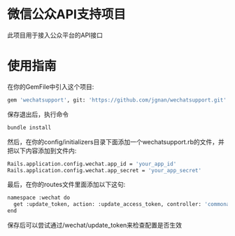 微信公众API支持项目
=========
此项目用于接入公众平台的API接口

使用指南
=========
在你的GemFile中引入这个项目:
```sh
gem 'wechatsupport', git: 'https://github.com/jgnan/wechatsupport.git'
```

保存退出后，执行命令
```sh
bundle install
```

然后，在你的config/initializers目录下面添加一个wechatsupport.rb的文件，并把以下内容添加到文件内:
```sh
Rails.application.config.wechat.app_id = 'your_app_id'
Rails.application.config.wechat.app_secret = 'your_app_secret'
```

最后，在你的routes文件里面添加以下这句:
```sh
namespace :wechat do
  get :update_token, action: :update_access_token, controller: 'commonapi'
end
```

保存后可以尝试通过/wechat/update_token来检查配置是否生效
